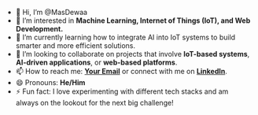 - 👋 Hi, I’m @MasDewaa
- 👀 I’m interested in **Machine Learning, Internet of Things (IoT), and Web Development.**
- 🌱 I’m currently learning how to integrate AI into IoT systems to build smarter and more efficient solutions.
- 💞️ I’m looking to collaborate on projects that involve **IoT-based systems**, **AI-driven applications**, or **web-based platforms**.
- 📫 How to reach me: **[Your Email](mailto:youremail@example.com)** or connect with me on **[LinkedIn](https://www.linkedin.com/in/yourprofile/)**.
- 😄 Pronouns: **He/Him**
- ⚡ Fun fact: I love experimenting with different tech stacks and am always on the lookout for the next big challenge!

<!---
MasDewaa/MasDewaa is a ✨ special ✨ repository because its `README.md` (this file) appears on your GitHub profile.
You can click the Preview link to take a look at your changes.
--->
